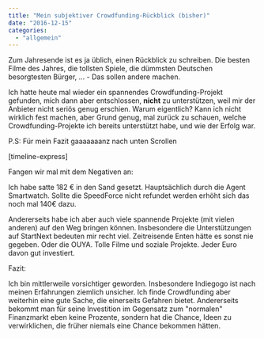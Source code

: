```yaml
---
title: "Mein subjektiver Crowdfunding-Rückblick (bisher)"
date: "2016-12-15"
categories: 
  - "allgemein"
---
```


Zum Jahresende ist es ja üblich, einen Rückblick zu schreiben. Die besten Filme des Jahres, die tollsten Spiele, die dümmsten Deutschen besorgtesten Bürger, ... - Das sollen andere machen.

Ich hatte heute mal wieder ein spannendes Crowdfunding-Projekt gefunden, mich dann aber entschlossen, **nicht** zu unterstützen, weil mir der Anbieter nicht seriös genug erschien. Warum eigentlich? Kann ich nicht wirklich fest machen, aber Grund genug, mal zurück zu schauen, welche Crowdfunding-Projekte ich bereits unterstützt habe, und wie der Erfolg war.

P.S: Für mein Fazit gaaaaaaanz nach unten Scrollen

\[timeline-express\]

Fangen wir mal mit dem Negativen an:

Ich habe satte 182 € in den Sand gesetzt. Hauptsächlich durch die Agent Smartwatch. Sollte die SpeedForce nicht refundet werden erhöht sich das noch mal 140€ dazu.

Andererseits habe ich aber auch viele spannende Projekte (mit vielen anderen) auf den Weg bringen können. Insbesondere die Unterstützungen auf StartNext bedeuten mir recht viel. Zeitreisende Enten hätte es sonst nie gegeben. Oder die OUYA. Tolle Filme und soziale Projekte. Jeder Euro davon gut investiert.

Fazit:

Ich bin mittlerweile vorsichtiger geworden. Insbesondere Indiegogo ist nach meinen Erfahrungen ziemlich unsicher. Ich finde Crowdfunding aber weiterhin eine gute Sache, die einerseits Gefahren bietet. Andererseits bekommt man für seine Investition im Gegensatz zum "normalen" Finanzmarkt eben keine Prozente, sondern hat die Chance, Ideen zu verwirklichen, die früher niemals eine Chance bekommen hätten.
